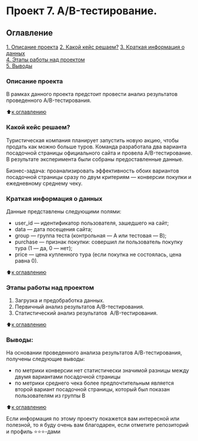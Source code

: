 # Проект 7. A/B-тестирование.

## Оглавление  
[1. Описание проекта](.README.md#Описание-проекта)
[2. Какой кейс решаем?](.README.md#Какой-кейс-решаем)
[3. Краткая информация о данных](.README.md#Краткая-информация-о-данных)  
[4. Этапы работы над проектом](.README.md#Этапы-работы-над-проектом)   
[5. Выводы](.README.md#Выводы) 

### Описание проекта    
В рамках данного проекта предстоит провести анализ результатов проведенного A/B-тестирования.

:arrow_up:[к оглавлению](_)

### Какой кейс решаем? 
Туристическая компания планирует запустить новую акцию, чтобы продать как можно больше туров. Команда разработала два варианта посадочной страницы официального сайта и провела A/B-тестирование. В результате эксперимента были собраны предоставленные данные.

Бизнес-задача: проанализировать эффективность обоих вариантов посадочной страницы сразу по двум критериям — конверсии покупки и ежедневному среднему чеку.

### Краткая информация о данных
Данные представлены следующими полями:

- user_id — идентификатор пользователя, зашедшего на сайт;
- data — дата посещения сайта;
- group — группа теста (контрольная — А или тестовая — B);
- purchase — признак покупки: совершил ли пользователь покупку тура (1 — да, 0 — нет);
- price — цена купленного тура (если покупка не состоялась, цена равна 0).
  
:arrow_up:[к оглавлению](.README.md#Оглавление)


### Этапы работы над проектом  
1. Загрузка и предобработка данных.
2. Первичный анализ результатов A/B-тестирования.
3. Статистический анализ результатов  A/B-тестирования.

:arrow_up:[к оглавлению](.README.md#Оглавление)


### Выводы:  
На основании проведенного анализа результатов А/В-тестирования, получены следующие выводы:
- по метрики конверсии нет статистически значимой разницы между двумя вариантами посадочной страницы
- по метрики среднего чека более предпочтительным является второй вариант посадочной страницы, который был показан пользователям из группы В

:arrow_up:[к оглавлению](.README.md#Оглавление)


Если информация по этому проекту покажется вам интересной или полезной, то я буду очень вам благодарен, если отметите репозиторий и профиль ⭐️⭐️⭐️-дами